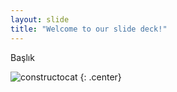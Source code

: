 ```yaml
---
layout: slide
title: "Welcome to our slide deck!"
---
```


Başlık

![constructocat](https://octodex.github.com/images/constructocat2.jpg)
{: .center}
